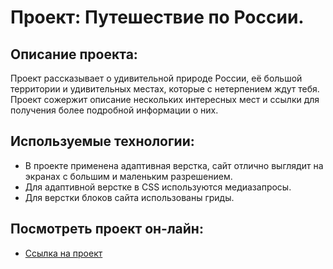# **Проект: Путешествие по России.**

## **Описание проекта:**
Проект рассказывает о удивительной природе России, её большой территории и удивительных местах, которые с нетерпением ждут тебя. Проект сожержит описание нескольких интересных мест и ссылки для получения более подробной информации о них.

## **Используемые технологии:**
* В проекте применена адаптивная верстка, сайт отлично выглядит на экранах с большим и маленьким разрешением.
* Для адаптивной верстке в CSS используются медиазапросы.
* Для верстки блоков сайта использованы гриды.

## **Посмотреть проект он-лайн:**
* [Ссылка на проект](https://www.figma.com/file/5S2WSbEFL6awjVWJ0NWL8Q/Sprint-3_-Russia-_-desktop-mobile?node-id=28503%3A0)